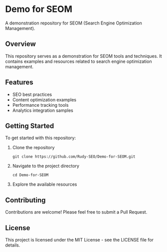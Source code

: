 # Demo for SEOM

A demonstration repository for SEOM (Search Engine Optimization Management).

## Overview

This repository serves as a demonstration for SEOM tools and techniques. It contains examples and resources related to search engine optimization management.

## Features

- SEO best practices
- Content optimization examples
- Performance tracking tools
- Analytics integration samples

## Getting Started

To get started with this repository:

1. Clone the repository
   ```
   git clone https://github.com/Rudy-SEO/Demo-for-SEOM.git
   ```
2. Navigate to the project directory
   ```
   cd Demo-for-SEOM
   ```
3. Explore the available resources

## Contributing

Contributions are welcome! Please feel free to submit a Pull Request.

## License

This project is licensed under the MIT License - see the LICENSE file for details. 